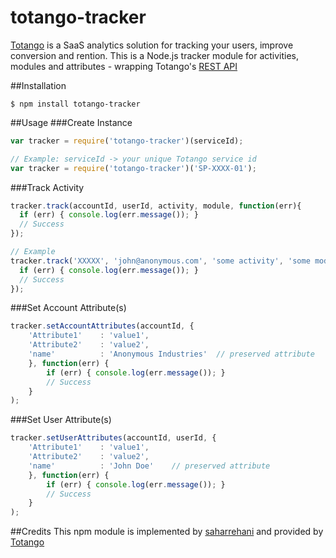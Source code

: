 # totango-tracker
[Totango](http://www.totango.com) is a SaaS analytics solution for tracking your users, improve conversion
and rention.
This is a Node.js tracker module for activities, modules and attributes - wrapping Totango's [REST API](https://totango.zendesk.com/hc/en-us/articles/203639605-Server-Backend-Integration-HTTP-)

##Installation
```
$ npm install totango-tracker
```

##Usage
###Create Instance
```js
var tracker = require('totango-tracker')(serviceId);

// Example: serviceId -> your unique Totango service id
var tracker = require('totango-tracker')('SP-XXXX-01');
```

###Track Activity
```js
tracker.track(accountId, userId, activity, module, function(err){
  if (err) { console.log(err.message()); }
  // Success
});

// Example
tracker.track('XXXXX', 'john@anonymous.com', 'some activity', 'some module', function(err){
  if (err) { console.log(err.message()); }
  // Success
});
```

###Set Account Attribute(s)
```js
tracker.setAccountAttributes(accountId, {
    'Attribute1'    : 'value1',
    'Attribute2'    : 'value2',
    'name'          : 'Anonymous Industries'  // preserved attribute
    }, function(err) {
        if (err) { console.log(err.message()); }
        // Success
    }
);
```

###Set User Attribute(s)
```js
tracker.setUserAttributes(accountId, userId, {
    'Attribute1'    : 'value1',
    'Attribute2'    : 'value2',
    'name'          : 'John Doe'    // preserved attribute
    }, function(err) {
        if (err) { console.log(err.message()); }
        // Success
    }
);
```

##Credits
This npm module is implemented by [saharrehani](https://github.com/saharrehani) and provided by [Totango](http://www.totango.com)
